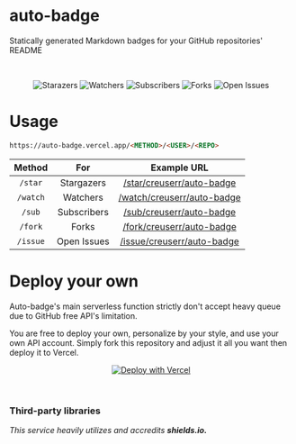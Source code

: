 # auto-badge
Statically generated Markdown badges for your GitHub repositories' README

<br><div align="center">

![Starazers](https://auto-badge.vercel.app/star/creuserr/auto-badge)
![Watchers](https://auto-badge.vercel.app/watch/creuserr/auto-badge)
![Subscribers](https://auto-badge.vercel.app/sub/creuserr/auto-badge)
![Forks](https://auto-badge.vercel.app/fork/creuserr/auto-badge)
![Open Issues](https://auto-badge.vercel.app/issue/creuserr/auto-badge)

</div>

# Usage

```html
https://auto-badge.vercel.app/<METHOD>/<USER>/<REPO>
```

| Method | For | Example URL |
|:-----:|:-----:|:-----:|
| `/star` | Stargazers | [/star/creuserr/auto-badge](https://auto-badge.vercel.app/star/creuserr/auto-badge) |
| `/watch` | Watchers | [/watch/creuserr/auto-badge](https://auto-badge.vercel.app/watch/creuserr/auto-badge) |
| `/sub` | Subscribers | [/sub/creuserr/auto-badge](https://auto-badge.vercel.app/sub/creuserr/auto-badge) |
| `/fork` | Forks | [/fork/creuserr/auto-badge](https://auto-badge.vercel.app/fork/creuserr/auto-badge) |
| `/issue` | Open Issues | [/issue/creuserr/auto-badge](https://auto-badge.vercel.app/issue/creuserr/auto-badge) |

# Deploy your own
Auto-badge's main serverless function strictly don't accept heavy queue due to GitHub free API's limitation.

You are free to deploy your own, personalize by your style, and use your own API account. Simply fork this repository and adjust it all you want then deploy it to Vercel.

<div align="center">

[![Deploy with Vercel](https://vercel.com/button)](https://vercel.com/new/clone?repository-url=https%3A%2F%2Fgithub.com%2Fcreuserr%2Fauto-badge%2Ftree%2Fmain)

</div><br>

### Third-party libraries

*This service heavily utilizes and accredits __shields.io.__*
